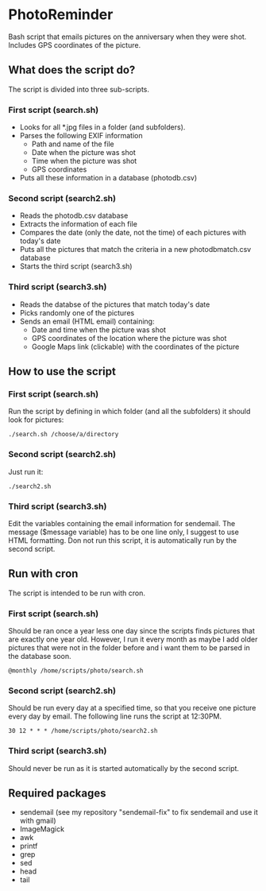 # PhotoReminder
 Bash script that emails pictures on the anniversary when they were shot. Includes GPS coordinates of the picture.
 
## What does the script do?
The script is divided into three sub-scripts.
### First script (search.sh)
* Looks for all *.jpg files in a folder (and subfolders).
* Parses the following EXIF information
	* Path and name of the file
	* Date when the picture was shot
	* Time when the picture was shot
	* GPS coordinates
* Puts all these information in a database (photodb.csv)

### Second script (search2.sh)
* Reads the photodb.csv database
* Extracts the information of each file
* Compares the date (only the date, not the time) of each pictures with today's date
* Puts all the pictures that match the criteria in a new photodbmatch.csv database
* Starts the third script (search3.sh)

### Third script (search3.sh)
* Reads the databse of the pictures that match today's date
* Picks randomly one of the pictures
* Sends an email (HTML email) containing:
	* Date and time when the picture was shot
	* GPS coordinates of the location where the picture was shot
	* Google Maps link (clickable) with the coordinates of the picture

## How to use the script
### First script (search.sh)
Run the script by defining in which folder (and all the subfolders) it should look for pictures:

	./search.sh /choose/a/directory
	
### Second script (search2.sh)
Just run it:

	./search2.sh

### Third script (search3.sh)
Edit the variables containing the email information for sendemail. The message ($message variable) has to be one line only, I suggest to use HTML formatting.
Don not run this script, it is automatically run by the second script.

## Run with cron
The script is intended to be run with cron.

### First script (search.sh)
Should be ran once a year less one day since the scripts finds pictures that are exactly one year old. However, I run it every month as maybe I add older pictures that were not in the folder before and i want them to be parsed in the database soon.

	@monthly /home/scripts/photo/search.sh

### Second script (search2.sh)
Should be run every day at a specified time, so that you receive one picture every day by email.
The following line runs the script at 12:30PM.

	30 12 * * * /home/scripts/photo/search2.sh

### Third script (search3.sh)
Should never be run as it is started automatically by the second script.

## Required packages
* sendemail (see my repository "sendemail-fix" to fix sendemail and use it with gmail)
* ImageMagick
* awk
* printf
* grep
* sed
* head
* tail
